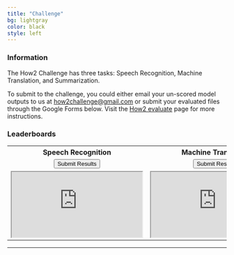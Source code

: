```yaml
---
title: "Challenge"
bg: lightgray
color: black
style: left
---
```


### Information

The How2 Challenge has three tasks: Speech Recognition, Machine Translation, and Summarization. 

To submit to the challenge, you could either email your un-scored model outputs to us at <how2challenge@gmail.com> or submit your evaluated files through the Google Forms below. Visit the <a href="https://github.com/srvk/how2-dataset/blob/master/README.md#how2-evaluate">How2 evaluate</a> page for more instructions.

### Leaderboards

<div align="center">
<table>
  <col align="left">
  <col align="left">
  <tr align="center">
    <th>Speech Recognition</th>
    <th>Machine Translation</th>
    <th>Summarization</th>
  </tr>
  <tr align="center">
    <td><div class="authorbio" align="top">
      <button type="button" onclick="location.href = 'https://forms.gle/z8Q7Qhbw2Ku6MmKbA';">Submit Results</button>
      </div></td>
    <td><div class="authorbio" align="top">
      <button type="button" onclick="location.href = 'https://forms.gle/27ABz4niLAzW2EHA6';">Submit Results</button>
      </div></td>
    <td><div class="authorbio" align="top">
      <button type="button" onclick="location.href = 'https://forms.gle/ffTeQYcRaCYiGYsN9';">Submit Results</button>
      </div></td>
  </tr>
  <tr>
    <td>
      <iframe src="https://docs.google.com/spreadsheets/d/e/2PACX-1vQ8lB_FU4SQqfd7GblZzeGvtIUMUGxBt35-XnAaED0sSMtOuWgebqpBDZU5xSa8WwRYMLGbwzPdMBuF/pubhtml?gid=0&amp;single=true&amp;widget=true&amp;headers=false"></iframe>
    </td>
    <td>
      <iframe src="https://docs.google.com/spreadsheets/d/e/2PACX-1vQ8lB_FU4SQqfd7GblZzeGvtIUMUGxBt35-XnAaED0sSMtOuWgebqpBDZU5xSa8WwRYMLGbwzPdMBuF/pubhtml?gid=0&amp;single=true&amp;widget=true&amp;headers=false"></iframe>
    </td>
    <td>
      <iframe src="https://docs.google.com/spreadsheets/d/e/2PACX-1vQ8lB_FU4SQqfd7GblZzeGvtIUMUGxBt35-XnAaED0sSMtOuWgebqpBDZU5xSa8WwRYMLGbwzPdMBuF/pubhtml?gid=0&amp;single=true&amp;widget=true&amp;headers=false"></iframe>
    </td>
  </tr>
</table>
</div>

* * *
